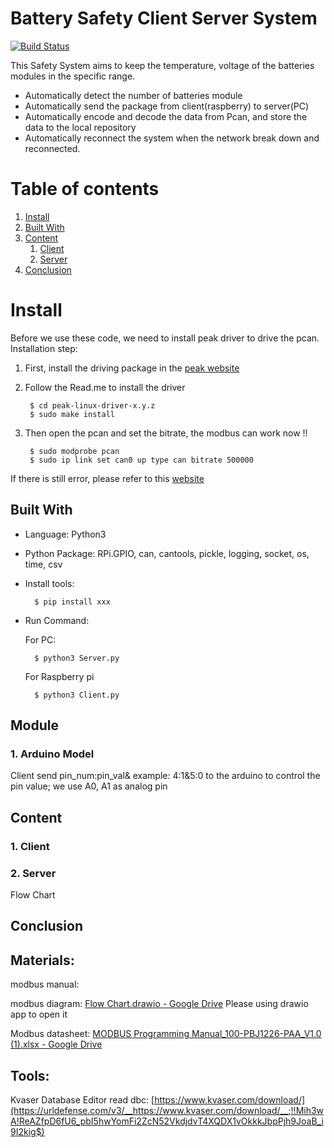 # Battery Safety Client Server System

[![Build Status](https://travis-ci.org/joemccann/dillinger.svg?branch=master)](https://travis-ci.org/joemccann/dillinger)

This Safety System aims to keep the temperature, voltage of the batteries modules in the specific range. 

- Automatically detect the number of batteries module
- Automatically send the package from client(raspberry) to server(PC)
- Automatically encode and decode the data from Pcan, and store the data to the local repository
- Automatically reconnect the system when the network break down and reconnected.

# Table of contents

1. [Install](#Install)
2. [Built With](#BuiltWith)
3. [Content](#Content)
   1. [Client](#Client)
   2. [Server](#Server)
4. [Conclusion](#Conclusion)

# Install <a name="Install"></a>

Before we use these code, we need to install peak driver to drive the pcan. <br/>
Installation step: <br />

1. First, install the driving package in the [peak website](https://www.peak-system.com/fileadmin/media/linux/files/peak-linux-driver-8.11.0.tar.gz) 
2. Follow the Read.me to install the driver
   
   ```console
    $ cd peak-linux-driver-x.y.z
    $ sudo make install
   ```
3. Then open the pcan and set the bitrate, the modbus can work now !!
   
   ```console
    $ sudo modprobe pcan
    $ sudo ip link set can0 up type can bitrate 500000
   ```

If there is still error, please refer to this [website](https://forum.peak-system.com/viewtopic.php?f=59&t=3381)

## Built With <a name="BuiltWith"></a>

<!---
your comment goes here
and here
-->

* Language: Python3 <br />

* Python Package: RPi.GPIO, can, cantools, pickle, logging, socket, os, time, csv <br />

* Install tools:
  
  ```console
    $ pip install xxx
  ```

* Run Command: <br />
  
    For PC: 
  
        $ python3 Server.py 

    For Raspberry pi
    
        $ python3 Client.py 

## Module <a name="Module"></a>

### 1. Arduino Model

Client send pin_num:pin_val& example: 4:1&5:0 to the arduino to control the pin value; 
we use A0, A1 as analog pin

## Content  <a name="Content"></a>

### 1. Client <a name="Client"></a>

#### 

### 2. Server <a name="Server"></a>

Flow Chart

## Conclusion <a name="Conclusion"></a>

## Materials:

modbus manual:

modbus diagram:  [Flow Chart.drawio - Google Drive](https://drive.google.com/file/d/1NNy5NgrcA9PDrtHOePHVPRTp49nq5HQm/view?usp=sharing) Please using drawio app to open it

Modbus datasheet: [MODBUS Programming Manual_100-PBJ1226-PAA_V1.0 (1).xlsx - Google Drive](https://drive.google.com/file/d/1G2-0vgNjH8J68ZtONMKIYocuhhOb2BkP/view?usp=sharing)

## Tools:

 Kvaser Database Editor read dbc: [https://www.kvaser.com/download/](https://urldefense.com/v3/__https://www.kvaser.com/download/__;!!Mih3wA!ReAZfpD6fU6_pbI5hwYomFi2ZcN52VkdjdvT4XQDX1vOkkkJbpPjh9JoaB_i9I2kig$)

